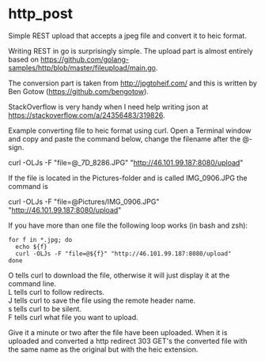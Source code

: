 # http_post
Simple REST upload that accepts a jpeg file and convert it to heic format.

Writing REST in go is surprisingly simple. The upload part is almost entirely based
on https://github.com/golang-samples/http/blob/master/fileupload/main.go.

The conversion part is taken from
http://jpgtoheif.com/ and this is written by Ben Gotow (https://github.com/bengotow).

StackOverflow is very handy when I need help writing json at https://stackoverflow.com/a/24356483/319826.

Example converting file to heic format using curl. Open a Terminal window and copy and paste the command
below, change the filename after the @-sign.

curl -OLJs -F "file=@_7D_8286.JPG" "http://46.101.99.187:8080/upload"

If the file is located in the Pictures-folder and is called IMG_0906.JPG the command is

curl -OLJs -F "file=@Pictures/IMG_0906.JPG" "http://46.101.99.187:8080/upload"

If you have more than one file the following loop works (in bash and zsh):

```
for f in *.jpg; do
  echo ${f}
  curl -OLJs -F "file=@${f}" "http://46.101.99.187:8080/upload"
done
```

O tells curl to download the file, otherwise it will just display it at the command line.<br>
L tells curl to follow redirects.<br>
J tells curl to save the file using the remote header name.<br>
s tells curl to be silent.<br>
F tells curl what file you want to upload.

Give it a minute or two after the file have been uploaded. When it is uploaded and converted a http redirect 303
GET's the converted file with the same name as the original but with the heic extension.
